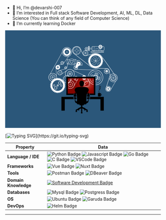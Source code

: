 - 👋 Hi, I’m @devarshi-007
- 👀 I’m interested in Full stack Software Development, AI, ML, DL, Data Science (You can think of any field of Computer Science)
- 🌱 I’m currently learning Docker

![](./images/preview.png)

[![Typing SVG](https://readme-typing-svg.herokuapp.com?color=57f408&center=true&vCenter=true&width=1000&duration=3500&background=000000FF&lines=$+echo+"Hi+👋,+I'm+Devarshi+Trivedi";+>>>+print\("A+passionate+Software+Developer+from+India"\);)](https://git.io/typing-svg)

Property | Data
--- | --- 
**Language / IDE**  | ![Python Badge](https://img.shields.io/badge/-Python-3776AB?style=flat&logo=Python&logoColor=white) ![Javascript Badge](https://img.shields.io/badge/-JS-3776AB?style=flat&logo=javascript) ![Go Badge](https://img.shields.io/badge/-Go-3776AB?style=flat&logo=go) ![C Badge](https://img.shields.io/badge/-C-3776AB?style=flat&logo=c)  ![VSCode Badge](https://img.shields.io/badge/-VS_Code-3776AB?style=flat&logo=visualstudiocode)
**Frameworks** | ![Vue Badge](https://img.shields.io/badge/-Vue-3776AB?style=flat&logo=vuedotjs) ![Nuxt Badge](https://img.shields.io/badge/-Nuxt-3776AB?style=flat&logo=nuxtdotjs)
**Tools** | ![Postman Badge](https://img.shields.io/badge/-Postman-3776AB?style=flat&logo=postman) ![DBeaver Badge](https://img.shields.io/badge/-DBeaver-3776AB?style=flat)
**Domain Knowledge**  | [![Software Development Badge](https://img.shields.io/badge/-Software%20Development-FF6600?style=flat&logoColor=white)](https://github.com/search?q=user%3Ahayk96&type=Repositories)
**Databases**  | ![Mysql Badge](https://img.shields.io/badge/-MySQL-3776AB?style=flat&logo=mysql&color=white) ![Postgress Badge](https://img.shields.io/badge/-PostgreSQL-3776AB?style=flat&logo=PostgreSQL&color=white)
**OS**  | ![Ubuntu Badge](https://img.shields.io/badge/-Ubuntu-3776AB?style=flat&logo=Ubuntu&logoColor=orange&color=white) ![Garuda Badge](https://img.shields.io/badge/-Garuda-3776AB?logo=archlinux)
**DevOps**  | ![Helm Badge](https://img.shields.io/badge/-Docker-3776AB?style=flat&logo=Docker&logoColor=blue&color=white)
---
<!---
devarshi-007/devarshi-007 is a ✨ special ✨ repository because its `README.md` (this file) appears on your GitHub profile.
You can click the Preview link to take a look at your changes.
--->
